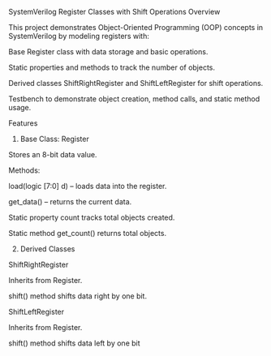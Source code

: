 SystemVerilog Register Classes with Shift Operations
Overview

This project demonstrates Object-Oriented Programming (OOP) concepts in SystemVerilog by modeling registers with:

Base Register class with data storage and basic operations.

Static properties and methods to track the number of objects.

Derived classes ShiftRightRegister and ShiftLeftRegister for shift operations.

Testbench to demonstrate object creation, method calls, and static method usage.

Features
1. Base Class: Register

Stores an 8-bit data value.

Methods:

load(logic [7:0] d) – loads data into the register.

get_data() – returns the current data.

Static property count tracks total objects created.

Static method get_count() returns total objects.

2. Derived Classes

ShiftRightRegister

Inherits from Register.

shift() method shifts data right by one bit.

ShiftLeftRegister

Inherits from Register.

shift() method shifts data left by one bit
